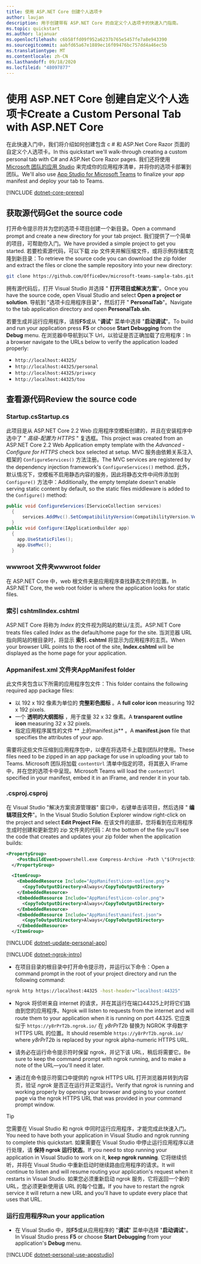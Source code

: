 ```yaml
---
title: 使用 ASP.NET Core 创建个人选项卡
author: laujan
description: 用于创建带有 ASP.NET Core 的自定义个人选项卡的快速入门指南。
ms.topic: quickstart
ms.author: lajanuar
ms.openlocfilehash: c6b58ffd09f952a6237b765e5457fe7a8e943390
ms.sourcegitcommit: aabfd65a67e1889ec16f09476bc757dd4a46ec5b
ms.translationtype: MT
ms.contentlocale: zh-CN
ms.lasthandoff: 09/18/2020
ms.locfileid: "48097877"
---
```

# <a name="create-a-custom-personal-tab-with-aspnet-core"></a><span data-ttu-id="840f0-103">使用 ASP.NET Core 创建自定义个人选项卡</span><span class="sxs-lookup"><span data-stu-id="840f0-103">Create a Custom Personal Tab with ASP.NET Core</span></span>

<span data-ttu-id="840f0-104">在此快速入门中，我们将介绍如何创建包含 c # 和 ASP.Net Core Razor 页面的自定义个人选项卡。</span><span class="sxs-lookup"><span data-stu-id="840f0-104">In this quickstart we'll walk-through creating a custom personal tab with C# and ASP.Net Core Razor pages.</span></span> <span data-ttu-id="840f0-105">我们还将使用 [Microsoft 团队的应用 Studio](~/concepts/build-and-test/app-studio-overview.md) 来完成你的应用程序清单，并将你的选项卡部署到团队。</span><span class="sxs-lookup"><span data-stu-id="840f0-105">We'll also use [App Studio for Microsoft Teams](~/concepts/build-and-test/app-studio-overview.md) to finalize your app manifest and deploy your tab to Teams.</span></span>

[!INCLUDE [dotnet-core-prereq](~/includes/tabs/dotnet-core-prereq.md)]

## <a name="get-the-source-code"></a><span data-ttu-id="840f0-106">获取源代码</span><span class="sxs-lookup"><span data-stu-id="840f0-106">Get the source code</span></span>

<span data-ttu-id="840f0-107">打开命令提示符并为您的选项卡项目创建一个新目录。</span><span class="sxs-lookup"><span data-stu-id="840f0-107">Open a command prompt and create a new directory for your tab project.</span></span> <span data-ttu-id="840f0-108">我们提供了一个简单的项目，可帮助你入门。</span><span class="sxs-lookup"><span data-stu-id="840f0-108">We have provided a simple project to get you started.</span></span> <span data-ttu-id="840f0-109">若要检索源代码，可以下载 zip 文件夹并解压缩文件，或将示例存储库克隆到新目录：</span><span class="sxs-lookup"><span data-stu-id="840f0-109">To retrieve the source code you can download the zip folder and extract the files or clone the sample repository into your new directory:</span></span>

```bash
git clone https://github.com/OfficeDev/microsoft-teams-sample-tabs.git
```

<span data-ttu-id="840f0-110">拥有源代码后，打开 Visual Studio 并选择 " **打开项目或解决方案**"。</span><span class="sxs-lookup"><span data-stu-id="840f0-110">Once you have the source code, open Visual Studio and select **Open a project or solution**.</span></span> <span data-ttu-id="840f0-111">导航到 "选项卡应用程序目录"，然后打开 " **PersonalTab**"。</span><span class="sxs-lookup"><span data-stu-id="840f0-111">Navigate to the tab application directory and open **PersonalTab.sln**.</span></span>

<span data-ttu-id="840f0-112">若要生成并运行应用程序，请按**F5**或从 "**调试**" 菜单中选择 "**启动调试**"。</span><span class="sxs-lookup"><span data-stu-id="840f0-112">To build and run your application press **F5** or choose **Start Debugging** from the **Debug** menu.</span></span> <span data-ttu-id="840f0-113">在浏览器中导航到以下 Url，以验证是否正确加载了应用程序：</span><span class="sxs-lookup"><span data-stu-id="840f0-113">In a browser navigate to the URLs below to verify the application loaded properly:</span></span>

- `http://localhost:44325/`
- `http://localhost:44325/personal`
- `http://localhost:44325/privacy`
- `http://localhost:44325/tou`

## <a name="review-the-source-code"></a><span data-ttu-id="840f0-114">查看源代码</span><span class="sxs-lookup"><span data-stu-id="840f0-114">Review the source code</span></span>

### <a name="startupcs"></a><span data-ttu-id="840f0-115">Startup.cs</span><span class="sxs-lookup"><span data-stu-id="840f0-115">Startup.cs</span></span>

<span data-ttu-id="840f0-116">此项目是从 ASP.NET Core 2.2 Web 应用程序空模板创建的，并且在安装程序中选中了 " *高级-配置为 HTTPS* " 复选框。</span><span class="sxs-lookup"><span data-stu-id="840f0-116">This project was created from an ASP.NET Core 2.2 Web Application empty template with the *Advanced - Configure for HTTPS* check box selected at setup.</span></span> <span data-ttu-id="840f0-117">MVC 服务由依赖关系注入框架的 `ConfigureServices()` 方法注册。</span><span class="sxs-lookup"><span data-stu-id="840f0-117">The MVC services are registered by the dependency injection framework's `ConfigureServices()` method.</span></span> <span data-ttu-id="840f0-118">此外，默认情况下，空模板不启用静态内容的服务，因此将静态文件中间件添加到 `Configure()` 方法中：</span><span class="sxs-lookup"><span data-stu-id="840f0-118">Additionally, the empty template doesn't enable serving static content by default, so the static files middleware is added to the `Configure()` method:</span></span>

```csharp
public void ConfigureServices(IServiceCollection services)
  {
      services.AddMvc().SetCompatibilityVersion(CompatibilityVersion.Version_2_2);
  }
public void Configure(IApplicationBuilder app)
  {
    app.UseStaticFiles();
    app.UseMvc();
  }
```

### <a name="wwwroot-folder"></a><span data-ttu-id="840f0-119">wwwroot 文件夹</span><span class="sxs-lookup"><span data-stu-id="840f0-119">wwwroot folder</span></span>

<span data-ttu-id="840f0-120">在 ASP.NET Core 中，web 根文件夹是应用程序查找静态文件的位置。</span><span class="sxs-lookup"><span data-stu-id="840f0-120">In ASP.NET Core, the web root folder is where the application looks for static files.</span></span>

### <a name="indexcshtml"></a><span data-ttu-id="840f0-121">索引 cshtml</span><span class="sxs-lookup"><span data-stu-id="840f0-121">Index.cshtml</span></span>

<span data-ttu-id="840f0-122">ASP.NET Core 将称为 *Index* 的文件视为网站的默认/主页。</span><span class="sxs-lookup"><span data-stu-id="840f0-122">ASP.NET Core treats files called *Index* as the default/home page for the site.</span></span> <span data-ttu-id="840f0-123">当浏览器 URL 指向网站的根目录时，将显示 **索引. cshtml** 将显示为应用程序的主页。</span><span class="sxs-lookup"><span data-stu-id="840f0-123">When your browser URL points to the root of the site, **Index.cshtml** will be displayed as the home page for your application.</span></span>

### <a name="appmanifest-folder"></a><span data-ttu-id="840f0-124">Appmanifest.xml 文件夹</span><span class="sxs-lookup"><span data-stu-id="840f0-124">AppManifest folder</span></span>

<span data-ttu-id="840f0-125">此文件夹包含以下所需的应用程序包文件：</span><span class="sxs-lookup"><span data-stu-id="840f0-125">This folder contains the following required app package files:</span></span>

- <span data-ttu-id="840f0-126">以 192 x 192 像素为单位的 **完整彩色图标** 。</span><span class="sxs-lookup"><span data-stu-id="840f0-126">A **full color icon** measuring 192 x 192 pixels.</span></span>
- <span data-ttu-id="840f0-127">一个 **透明的大纲图标** ，用于度量 32 x 32 像素。</span><span class="sxs-lookup"><span data-stu-id="840f0-127">A **transparent outline icon** measuring 32 x 32 pixels.</span></span>
- <span data-ttu-id="840f0-128">指定应用程序属性的文件 \*\* 上的manifest.js\*\* 。</span><span class="sxs-lookup"><span data-stu-id="840f0-128">A **manifest.json** file that specifies the attributes of your app.</span></span>

<span data-ttu-id="840f0-129">需要将这些文件压缩到应用程序包中，以便在将选项卡上载到团队时使用。</span><span class="sxs-lookup"><span data-stu-id="840f0-129">These files need to be zipped in an app package for use in uploading your tab to Teams.</span></span> <span data-ttu-id="840f0-130">Microsoft 团队将加载 `contentUrl` 清单中指定的项，将其嵌入 IFrame 中，并在您的选项卡中呈现。</span><span class="sxs-lookup"><span data-stu-id="840f0-130">Microsoft Teams will load the `contentUrl` specified in your manifest, embed it in an IFrame, and render it in your tab.</span></span>

### <a name="csproj"></a><span data-ttu-id="840f0-131">.csproj</span><span class="sxs-lookup"><span data-stu-id="840f0-131">.csproj</span></span>

<span data-ttu-id="840f0-132">在 Visual Studio "解决方案资源管理器" 窗口中，右键单击该项目，然后选择 " **编辑项目文件**"。</span><span class="sxs-lookup"><span data-stu-id="840f0-132">In the Visual Studio Solution Explorer window right-click on the project and select **Edit Project File**.</span></span> <span data-ttu-id="840f0-133">在该文件的底部，您将看到在应用程序生成时创建和更新您的 zip 文件夹的代码：</span><span class="sxs-lookup"><span data-stu-id="840f0-133">At the bottom of the file you'll see the code that creates and updates your zip folder when the application builds:</span></span>

```xml
<PropertyGroup>
    <PostBuildEvent>powershell.exe Compress-Archive -Path \"$(ProjectDir)AppManifest\*\" -DestinationPath \"$(TargetDir)tab.zip\" -Force</PostBuildEvent>
  </PropertyGroup>

  <ItemGroup>
    <EmbeddedResource Include="AppManifest\icon-outline.png">
      <CopyToOutputDirectory>Always</CopyToOutputDirectory>
    </EmbeddedResource>
    <EmbeddedResource Include="AppManifest\icon-color.png">
      <CopyToOutputDirectory>Always</CopyToOutputDirectory>
    </EmbeddedResource>
    <EmbeddedResource Include="AppManifest\manifest.json">
      <CopyToOutputDirectory>Always</CopyToOutputDirectory>
    </EmbeddedResource>
  </ItemGroup>
```

[!INCLUDE  [dotnet-update-personal-app](~/includes/tabs/dotnet-update-personal-app.md)]

[!INCLUDE [dotnet-ngrok-intro](~/includes/tabs/dotnet-ngrok-intro.md)]

- <span data-ttu-id="840f0-134">在项目目录的根目录中打开命令提示符，并运行以下命令：</span><span class="sxs-lookup"><span data-stu-id="840f0-134">Open a command prompt in the root of your project directory and run the following command:</span></span>

```bash
ngrok http https://localhost:44325 -host-header="localhost:44325"
```

- <span data-ttu-id="840f0-135">Ngrok 将侦听来自 internet 的请求，并在其运行在端口44325上时将它们路由到您的应用程序。</span><span class="sxs-lookup"><span data-stu-id="840f0-135">Ngrok will listen to requests from the internet and will route them to your application when it is running on port 44325.</span></span>  <span data-ttu-id="840f0-136">它应类似于 `https://y8rPrT2b.ngrok.io/` 在 *y8rPrT2b* 替换为 NGROK 字母数字 HTTPS URL 的位置。</span><span class="sxs-lookup"><span data-stu-id="840f0-136">It should resemble `https://y8rPrT2b.ngrok.io/` where *y8rPrT2b* is replaced by your ngrok alpha-numeric HTTPS URL.</span></span>

- <span data-ttu-id="840f0-137">请务必在运行命令提示符时保留 ngrok，并记下该 URL，稍后将需要它。</span><span class="sxs-lookup"><span data-stu-id="840f0-137">Be sure to keep the command prompt with ngrok running, and to make a note of the URL—you'll need it later.</span></span>

- <span data-ttu-id="840f0-138">通过在命令提示符窗口中提供的 ngrok HTTPS URL 打开浏览器并转到内容页，验证 *ngrok* 是否正在运行并正常运行。</span><span class="sxs-lookup"><span data-stu-id="840f0-138">Verify that *ngrok* is running and working properly by opening your browser and going to your content page via the ngrok HTTPS URL that was provided in your command prompt window.</span></span>

>[!TIP]
><span data-ttu-id="840f0-139">您需要在 Visual Studio 和 ngrok 中同时运行应用程序，才能完成此快速入门。</span><span class="sxs-lookup"><span data-stu-id="840f0-139">You need to have both your application in Visual Studio and ngrok running to complete this quickstart.</span></span> <span data-ttu-id="840f0-140">如果需要在 Visual Studio 中停止运行应用程序以进行处理，请 **保持 ngrok 运行状态**。</span><span class="sxs-lookup"><span data-stu-id="840f0-140">If you need to stop running your application in Visual Studio to work on it, **keep ngrok running**.</span></span> <span data-ttu-id="840f0-141">它将继续侦听，并将在 Visual Studio 中重新启动时继续路由应用程序的请求。</span><span class="sxs-lookup"><span data-stu-id="840f0-141">It will continue to listen and will resume routing your application's request when it restarts in Visual Studio.</span></span> <span data-ttu-id="840f0-142">如果您必须重新启动 ngrok 服务，它将返回一个新的 URL，您必须更新使用该 URL 的每个位置。</span><span class="sxs-lookup"><span data-stu-id="840f0-142">If you have to restart the ngrok service it will return a new URL and you'll have to update every place that uses that URL.</span></span>

### <a name="run-your-application"></a><span data-ttu-id="840f0-143">运行应用程序</span><span class="sxs-lookup"><span data-stu-id="840f0-143">Run your application</span></span>

- <span data-ttu-id="840f0-144">在 Visual Studio 中，按**F5**或从应用程序的 "**调试**" 菜单中选择 "**启动调试**"。</span><span class="sxs-lookup"><span data-stu-id="840f0-144">In Visual Studio press **F5** or choose **Start Debugging** from your application's **Debug** menu.</span></span>

[!INCLUDE [dotnet-personal-use-appstudio](~/includes/tabs/dotnet-personal-use-appstudio.md)]
